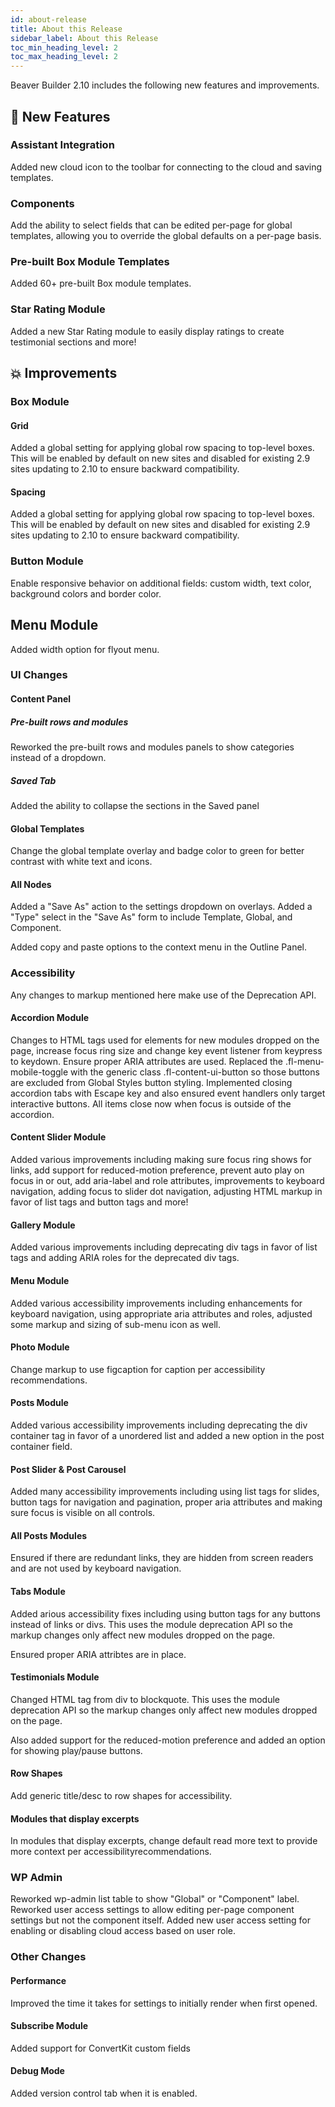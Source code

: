 ```yaml
---
id: about-release
title: About this Release
sidebar_label: About this Release
toc_min_heading_level: 2
toc_max_heading_level: 2
---
```


Beaver Builder 2.10 includes the following new features and improvements.

## :rocket: New Features

### Assistant Integration
Added new cloud icon to the toolbar for connecting to the cloud and saving templates.

### Components
Add the ability to select fields that can be edited per-page for global templates, allowing you to override the global defaults on a per-page basis.  

### Pre-built Box Module Templates
Added 60+ pre-built Box module templates.

### Star Rating Module
Added a new Star Rating module to easily display ratings to create testimonial sections and more!

## :boom: Improvements

### Box Module

#### Grid
Added a global setting for applying global row spacing to top-level boxes. This will be enabled by default on new sites and disabled for existing 2.9 sites updating to 2.10 to ensure backward compatibility.

#### Spacing
Added a global setting for applying global row spacing to top-level boxes. This will be enabled by default on new sites and disabled for existing 2.9 sites updating to 2.10 to ensure backward compatibility.

### Button Module
Enable responsive behavior on additional fields: custom width, text color, background colors and border color.

## Menu Module
Added width option for flyout menu.


### UI Changes

#### Content Panel

##### Pre-built rows and modules
Reworked the pre-built rows and modules panels to show categories instead of a dropdown.

##### Saved Tab
Added the ability to collapse the sections in the Saved panel

#### Global Templates
Change the global template overlay and badge color to green for better contrast with white text and icons.

#### All Nodes
Added a "Save As" action to the settings dropdown on overlays. Added a "Type" select in the "Save As" form to include Template, Global, and Component.

Added copy and paste options to the context menu in the Outline Panel.

### Accessibility
Any changes to markup mentioned here make use of the Deprecation API.

#### Accordion Module
Changes to HTML tags used for elements for new modules dropped on the page, increase focus ring size and change key event listener from keypress to keydown.
Ensure proper ARIA attributes are used. Replaced the .fl-menu-mobile-toggle with the generic class .fl-content-ui-button so those buttons are excluded from Global Styles button styling. Implemented closing accordion tabs with Escape key and also ensured event handlers only target interactive buttons. All items close now when focus is outside of the accordion.

#### Content Slider Module
Added various improvements including making sure focus ring shows for links, add support for reduced-motion preference, prevent auto play on focus in or out, add aria-label and role attributes, improvements to keyboard navigation, adding focus to slider dot navigation, adjusting HTML markup in favor of list tags and button tags and more!

#### Gallery Module
Added various improvements including deprecating div tags in favor of list tags and adding ARIA roles for the deprecated div tags. 

#### Menu Module
Added various accessibility improvements including enhancements for keyboard navigation, using appropriate aria attributes and roles, adjusted some markup and sizing of sub-menu icon as well.

#### Photo Module
Change markup to use figcaption for caption per accessibility recommendations.

#### Posts Module
Added various accessibility improvements including deprecating the div container tag in favor of a unordered list and added a new option in the post container field.

#### Post Slider & Post Carousel
Added many accessibility improvements including using list tags for slides, button tags for navigation and pagination, proper aria attributes and making sure focus is visible on all controls.

#### All Posts Modules
Ensured if there are redundant links, they are hidden from screen readers and are not used by keyboard navigation.

#### Tabs Module
Added arious accessibility fixes including using button tags for any buttons instead of links or divs. This uses the module deprecation API so the markup changes only affect new modules dropped on the page.

Ensured proper ARIA attribtes are in place. 

#### Testimonials Module
Changed HTML tag from div to blockquote. This uses the module deprecation API so the markup changes only affect new modules dropped on the page. 

Also added support for the reduced-motion preference and added an option for showing play/pause buttons.

#### Row Shapes
Add generic title/desc to row shapes for accessibility.

#### Modules that display excerpts
In modules that display excerpts, change default read more text to provide more context per accessibilityrecommendations.

### WP Admin
Reworked wp-admin list table to show "Global" or "Component" label.  Reworked user access settings to allow editing per-page component settings but not the component itself. Added new user access setting for enabling or disabling cloud access based on user role.

### Other Changes

#### Performance
Improved the time it takes for settings to initially render when first opened.

#### Subscribe Module
Added support for ConvertKit custom fields

#### Debug Mode
Added version control tab when it is enabled.
